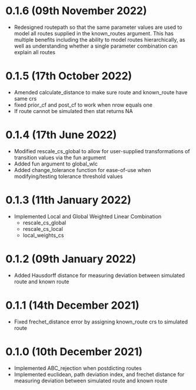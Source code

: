 # 0.1.6 (09th November 2022)
* Redesigned routepath so that the same parameter values are used to model all routes supplied in the known_routes argument. This has multiple benefits including the ability to model routes hierarchically, as well as understanding whether a single parameter combination can explain all routes

# 0.1.5 (17th October 2022)
* Amended calculate_distance to make sure route and known_route have same crs
* fixed prior_cf and post_cf to work when nrow equals one
* If route cannot be simulated then stat returns NA

# 0.1.4 (17th June 2022)
* Modified rescale_cs_global to allow for user-supplied transformations of transition values via the fun argument
* Added fun argument to  global_wlc
* Added change_tolerance function for ease-of-use when modifying/testing tolerance threshold values

# 0.1.3 (11th January 2022)
* Implemented Local and Global Weighted Linear Combination
  - rescale_cs_global
  - rescale_cs_local
  - local_weights_cs

# 0.1.2 (09th January 2022)
* Added Hausdorff distance for measuring deviation between simulated route and known route 

# 0.1.1 (14th December 2021)
* Fixed frechet_distance error by assigning known_route crs to simulated route

# 0.1.0 (10th December 2021)
* Implemented ABC_rejection when postdicting routes
* Implemented euclidean, path deviation index, and frechet distance for measuring deviation between simulated route and known route
